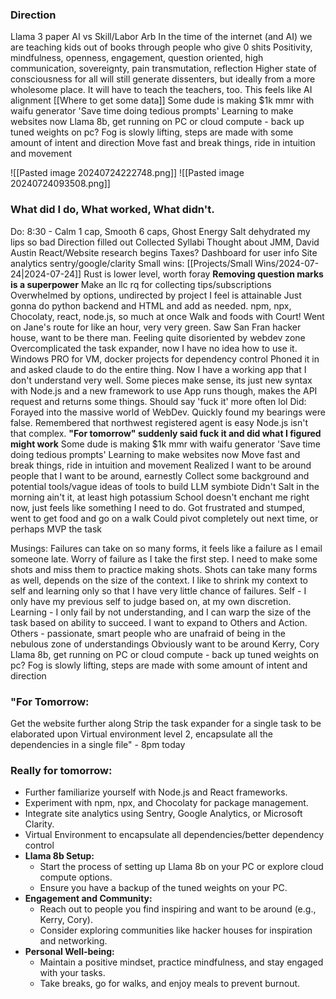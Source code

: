 ### Direction
Llama 3 paper
AI vs Skill/Labor Arb
In the time of the internet (and AI) we are teaching kids out of books through people who give 0 shits
	Positivity, mindfulness, openness, engagement, question oriented, high communication, sovereignty, pain transmutation, reflection
		Higher state of consciousness for all will still generate dissenters, but ideally from a more wholesome place.
		It will have to teach the teachers, too.
		This feels like AI alignment
	[[Where to get some data]]
Some dude is making $1k mmr with waifu generator
	'Save time doing tedious prompts'
	Learning to make websites now
Llama 8b, get running on PC or cloud compute - back up tuned weights on pc?
	Fog is slowly lifting, steps are made with some amount of intent and direction
Move fast and break things, ride in intuition and movement

![[Pasted image 20240724222748.png]]
![[Pasted image 20240724093508.png]]

### What did I do, What worked, What didn't. 
Do:
	8:30 - Calm 1 cap, Smooth 6 caps, Ghost Energy
	Salt dehydrated my lips so bad
	Direction filled out
	Collected Syllabi
	Thought about JMM, David Austin
	React/Website research begins
		Taxes? Dashboard for user info
			Site analytics sentry/google/clarity
		Small wins: [[Projects/Small Wins/2024-07-24|2024-07-24]]
		Rust is lower level, worth foray
	**Removing question marks is a superpower**
	Make an llc rq for collecting tips/subscriptions
	Overwhelmed by options, undirected by project I feel is attainable
	Just gonna do python backend and HTML and add as needed.
		npm, npx, Chocolaty, react, node.js, so much at once
	Walk and foods with Court!
		Went on Jane's route for like an hour, very very green. 
	Saw San Fran hacker house, want to be there man.
	Feeling quite disoriented by webdev zone
	Overcomplicated the task expander, now I have no idea how to use it.
	Windows PRO for VM, docker projects for dependency control
	Phoned it in and asked claude to do the entire thing. Now I have a working app that I don't understand very well.
		Some pieces make sense, its just new syntax with Node.js and a new framework to use
	App runs though, makes the API request and returns some things.
		Should say 'fuck it' more often lol
Did:
	Forayed into the massive world of WebDev. Quickly found my bearings were false.
	Remembered that northwest registered agent is easy
	Node.js isn't that complex.
	**"For tomorrow" suddenly said fuck it and did what I figured might work**
	Some dude is making $1k mmr with waifu generator
		'Save time doing tedious prompts'
		Learning to make websites now
	Move fast and break things, ride in intuition and movement
	Realized I want to be around people that I want to be around, earnestly
	Collect some background and potential tools/vague ideas of tools to build LLM symbiote
Didn't
	Salt in the morning ain't it, at least high potassium
	School doesn't enchant me right now, just feels like something I need to do.
	Got frustrated and stumped, went to get food and go on a walk
		Could pivot completely out next time, or perhaps MVP the task


Musings:
	Failures can take on so many forms, it feels like a failure as I email someone late.
	Worry of failure as I take the first step.
	I need to make some shots and miss them to practice making shots.
	Shots can take many forms as well, depends on the size of the context. I like to shrink my context to self and learning only so that I have very little chance of failures.
		Self - I only have my previous self to judge based on, at my own discretion.
		Learning - I only fail by not understanding, and I can warp the size of the task based on ability to succeed. 
		I want to expand to Others and Action.
	Others - passionate, smart people who are unafraid of being in the nebulous zone of understandings
		Obviously want to be around
			Kerry, Cory
	Llama 8b, get running on PC or cloud compute - back up tuned weights on pc?
		Fog is slowly lifting, steps are made with some amount of intent and direction


### "For Tomorrow:
Get the website further along
	Strip the task expander for a single task to be elaborated upon
Virtual environment level 2, encapsulate all the dependencies in a single file" - 8pm today


### Really for tomorrow:
- Further familiarize yourself with Node.js and React frameworks.
- Experiment with npm, npx, and Chocolaty for package management.
- Integrate site analytics using Sentry, Google Analytics, or Microsoft Clarity.
- Virtual Environment to encapsulate all dependencies/better dependency control
- **Llama 8b Setup:**
	- Start the process of setting up Llama 8b on your PC or explore cloud compute options.
	- Ensure you have a backup of the tuned weights on your PC.
- **Engagement and Community:**
	- Reach out to people you find inspiring and want to be around (e.g., Kerry, Cory).
	- Consider exploring communities like hacker houses for inspiration and networking.
- **Personal Well-being:**
	- Maintain a positive mindset, practice mindfulness, and stay engaged with your tasks.
	- Take breaks, go for walks, and enjoy meals to prevent burnout.
